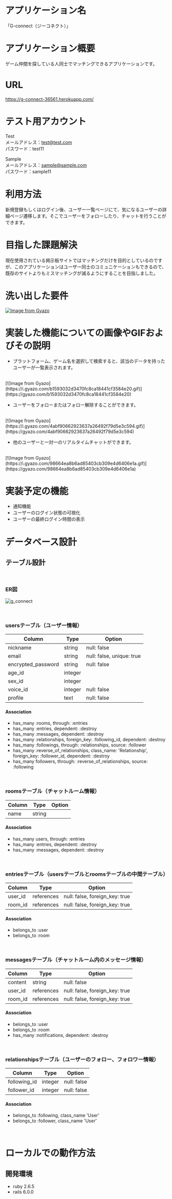 # アプリケーション名
「G-connect（ジーコネクト）」

# アプリケーション概要
ゲーム仲間を探している人同士でマッチングできるアプリケーションです。
# URL

https://g-connect-36561.herokuapp.com/
# テスト用アカウント
Test
<br>
メールアドレス：test@test.com
<br>
パスワード：test11

Sample
<br>
メールアドレス：sample@sample.com
<br>
パスワード：sample11

# 利用方法
新規登録もしくはログイン後、ユーザー一覧ページにて、気になるユーザーの詳細ページ遷移します。そこでユーザーをフォローしたり、チャットを行うことができます。

# 目指した課題解決
現在使用されている掲示板サイトではマッチングだけを目的としているのですが、このアプリケーションはユーザー同士のコミュニケーションもできるので、既存のサイトよりもミスマッチングが減るようにすることを目指しました。

# 洗い出した要件
[![Image from Gyazo](https://i.gyazo.com/1818494bdb29d29c4671d1061da4ab96.png)](https://gyazo.com/1818494bdb29d29c4671d1061da4ab96)

# 実装した機能についての画像やGIFおよびその説明
- プラットフォーム、ゲーム名を選択して検索すると、該当のデータを持ったユーザーが一覧表示されます。
<br>
[![Image from Gyazo](https://i.gyazo.com/b1593032d3470fc8ca18441cf3584e20.gif)](https://gyazo.com/b1593032d3470fc8ca18441cf3584e20)

- ユーザーをフォローまたはフォロー解除することができます。
<br>
[![Image from Gyazo](https://i.gyazo.com/4abf90662923637a26492f79d5e3c594.gif)](https://gyazo.com/4abf90662923637a26492f79d5e3c594)

- 他のユーザーと一対一のリアルタイムチャットができます。
<br>
[![Image from Gyazo](https://i.gyazo.com/98664ea8b6ad85403cb309e4d6406e1a.gif)](https://gyazo.com/98664ea8b6ad85403cb309e4d6406e1a)

# 実装予定の機能
- 通知機能
- ユーザーのログイン状態の可視化
- ユーザーの最終ログイン時間の表示


# データベース設計
## テーブル設計
<br>

### ER図
![g_connect](https://user-images.githubusercontent.com/88032726/134527257-9a8c28c6-2fcf-41c1-a1e6-b117e10c05c0.png)

<br>

### usersテーブル（ユーザー情報）

| Column             | Type    | Option                    |
| ------------------ | ------- | ------------------------- |
| nickname           | string  | null: false               |
| email              | string  | null: false, unique: true |
| encrypted_password | string  | null: false               |
| age_id             | integer |                           |
| sex_id             | integer |                           |
| voice_id           | integer | null: false               |
| profile            | text    | null: false               |

#### Association

- has_many :rooms, through: :entries
- has_many :entries, dependent: :destroy
- has_many :messages, dependent: :destroy
- has_many :relationships, foreign_key: :following_id, dependent: :destroy
- has_many :followings, through: :relationships, source: :follower
- has_many :reverse_of_relationships, class_name: 'Relationship', foreign_key: :follower_id, dependent: :destroy
- has_many followers, through: :reverse_of_relationships, source: :following

<br>

### roomsテーブル（チャットルーム情報）

| Column | Type   | Option |
| ------ | ------ | ------ |
| name   | string |        |

#### Association

- has_many users, through: :entries
- has_many :entries, dependent: :destroy
- has_many :messages, dependent: :destroy

<br>

### entriesテーブル（usersテーブルとroomsテーブルの中間テーブル）

| Column  | Type       | Option                         |
| ------- | ---------- | ------------------------------ |
| user_id | references | null: false, foreign_key: true |
| room_id | references | null: false, foreign_key: true |

#### Association

- belongs_to :user
- belongs_to :room

<br>

### messagesテーブル（チャットルーム内のメッセージ情報）

| Column  | Type       | Option                         |
| ------- | ---------- | ------------------------------ |
| content | string     | null: false                    |
| user_id | references | null: false, foreign_key: true |
| room_id | references | null: false, foreign_key: true |

#### Association

- belongs_to :user
- belongs_to :room
- has_many :notifications, dependent: :destroy

<br>

### relationshipsテーブル（ユーザーのフォロー、フォロワー情報）

| Column       | Type    | Option      |
| ------------ | ------- | ----------- |
| following_id | integer | null: false |
| follower_id  | integer | null: false |

#### Association

- belongs_to :following, class_name 'User'
- belongs_to :follower,  class_name 'User'

<br>

# ローカルでの動作方法
## 開発環境
- ruby 2.6.5
- rails 6.0.0